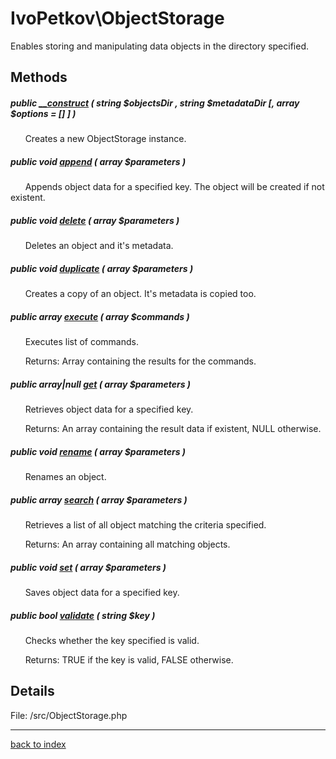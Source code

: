 # IvoPetkov\ObjectStorage

Enables storing and manipulating data objects in the directory specified.

## Methods

##### public [__construct](ivopetkov.objectstorage.__construct.method.md) ( string $objectsDir , string $metadataDir [, array $options = [] ] )

&nbsp;&nbsp;&nbsp;&nbsp;&nbsp;&nbsp;Creates a new ObjectStorage instance.

##### public void [append](ivopetkov.objectstorage.append.method.md) ( array $parameters )

&nbsp;&nbsp;&nbsp;&nbsp;&nbsp;&nbsp;Appends object data for a specified key. The object will be created if not existent.

##### public void [delete](ivopetkov.objectstorage.delete.method.md) ( array $parameters )

&nbsp;&nbsp;&nbsp;&nbsp;&nbsp;&nbsp;Deletes an object and it's metadata.

##### public void [duplicate](ivopetkov.objectstorage.duplicate.method.md) ( array $parameters )

&nbsp;&nbsp;&nbsp;&nbsp;&nbsp;&nbsp;Creates a copy of an object. It's metadata is copied too.

##### public array [execute](ivopetkov.objectstorage.execute.method.md) ( array $commands )

&nbsp;&nbsp;&nbsp;&nbsp;&nbsp;&nbsp;Executes list of commands.

&nbsp;&nbsp;&nbsp;&nbsp;&nbsp;&nbsp;Returns: Array containing the results for the commands.

##### public array|null [get](ivopetkov.objectstorage.get.method.md) ( array $parameters )

&nbsp;&nbsp;&nbsp;&nbsp;&nbsp;&nbsp;Retrieves object data for a specified key.

&nbsp;&nbsp;&nbsp;&nbsp;&nbsp;&nbsp;Returns: An array containing the result data if existent, NULL otherwise.

##### public void [rename](ivopetkov.objectstorage.rename.method.md) ( array $parameters )

&nbsp;&nbsp;&nbsp;&nbsp;&nbsp;&nbsp;Renames an object.

##### public array [search](ivopetkov.objectstorage.search.method.md) ( array $parameters )

&nbsp;&nbsp;&nbsp;&nbsp;&nbsp;&nbsp;Retrieves a list of all object matching the criteria specified.

&nbsp;&nbsp;&nbsp;&nbsp;&nbsp;&nbsp;Returns: An array containing all matching objects.

##### public void [set](ivopetkov.objectstorage.set.method.md) ( array $parameters )

&nbsp;&nbsp;&nbsp;&nbsp;&nbsp;&nbsp;Saves object data for a specified key.

##### public bool [validate](ivopetkov.objectstorage.validate.method.md) ( string $key )

&nbsp;&nbsp;&nbsp;&nbsp;&nbsp;&nbsp;Checks whether the key specified is valid.

&nbsp;&nbsp;&nbsp;&nbsp;&nbsp;&nbsp;Returns: TRUE if the key is valid, FALSE otherwise.

## Details

File: /src/ObjectStorage.php

---

[back to index](index.md)

